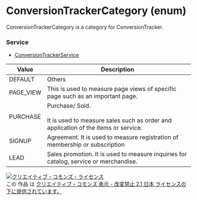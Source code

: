 # ConversionTrackerCategory (enum)
ConversionTrackerCategory is a category for ConversionTracker.
### Service
+ [ConversionTrackerService](../services/ConversionTrackerService.md)

| Value | Description | 
|---|---|
| DEFAULT| Others |
| PAGE_VIEW| This is used to measure page views of specific page such as an important page. |
| PURCHASE| Purchase/ Sold. <br><br>It is used to measure sales such as order and application of the items or service. |
| SIGNUP| Agreement. It is used to measure registration of membership or subscription |
| LEAD| Sales promotion. It is used to measure inquiries for catalog, service or merchandise. |
<a rel="license" href="http://creativecommons.org/licenses/by-nd/2.1/jp/"><img alt="クリエイティブ・コモンズ・ライセンス" style="border-width:0" src="https://i.creativecommons.org/l/by-nd/2.1/jp/88x31.png" /></a><br />この 作品 は <a rel="license" href="http://creativecommons.org/licenses/by-nd/2.1/jp/">クリエイティブ・コモンズ 表示 - 改変禁止 2.1 日本 ライセンスの下に提供されています。</a>
